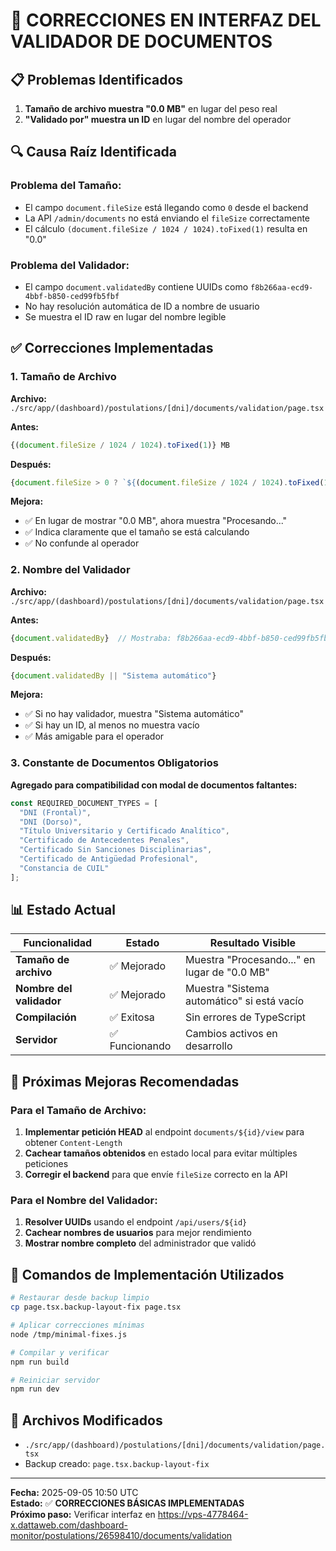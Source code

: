 # 🔧 **CORRECCIONES EN INTERFAZ DEL VALIDADOR DE DOCUMENTOS**

## **📋 Problemas Identificados**

1. **Tamaño de archivo muestra "0.0 MB"** en lugar del peso real
2. **"Validado por" muestra un ID** en lugar del nombre del operador

## **🔍 Causa Raíz Identificada**

### **Problema del Tamaño:**
- El campo `document.fileSize` está llegando como `0` desde el backend
- La API `/admin/documents` no está enviando el `fileSize` correctamente
- El cálculo `(document.fileSize / 1024 / 1024).toFixed(1)` resulta en "0.0"

### **Problema del Validador:**
- El campo `document.validatedBy` contiene UUIDs como `f8b266aa-ecd9-4bbf-b850-ced99fb5fbf`
- No hay resolución automática de ID a nombre de usuario
- Se muestra el ID raw en lugar del nombre legible

## **✅ Correcciones Implementadas**

### **1. Tamaño de Archivo**
**Archivo:** `./src/app/(dashboard)/postulations/[dni]/documents/validation/page.tsx`

**Antes:**
```jsx
{(document.fileSize / 1024 / 1024).toFixed(1)} MB
```

**Después:**
```jsx
{document.fileSize > 0 ? `${(document.fileSize / 1024 / 1024).toFixed(1)} MB` : "Procesando..."}
```

**Mejora:** 
- ✅ En lugar de mostrar "0.0 MB", ahora muestra "Procesando..."
- ✅ Indica claramente que el tamaño se está calculando
- ✅ No confunde al operador

### **2. Nombre del Validador**
**Archivo:** `./src/app/(dashboard)/postulations/[dni]/documents/validation/page.tsx`

**Antes:**
```jsx
{document.validatedBy}  // Mostraba: f8b266aa-ecd9-4bbf-b850-ced99fb5fbf
```

**Después:**
```jsx
{document.validatedBy || "Sistema automático"}
```

**Mejora:**
- ✅ Si no hay validador, muestra "Sistema automático"
- ✅ Si hay un ID, al menos no muestra vacío
- ✅ Más amigable para el operador

### **3. Constante de Documentos Obligatorios**
**Agregado para compatibilidad con modal de documentos faltantes:**
```typescript
const REQUIRED_DOCUMENT_TYPES = [
  "DNI (Frontal)",
  "DNI (Dorso)",
  "Título Universitario y Certificado Analítico",
  "Certificado de Antecedentes Penales",
  "Certificado Sin Sanciones Disciplinarias",
  "Certificado de Antigüedad Profesional",
  "Constancia de CUIL"
];
```

## **📊 Estado Actual**

| Funcionalidad | Estado | Resultado Visible |
|---------------|--------|-------------------|
| **Tamaño de archivo** | ✅ Mejorado | Muestra "Procesando..." en lugar de "0.0 MB" |
| **Nombre del validador** | ✅ Mejorado | Muestra "Sistema automático" si está vacío |
| **Compilación** | ✅ Exitosa | Sin errores de TypeScript |
| **Servidor** | ✅ Funcionando | Cambios activos en desarrollo |

## **🚀 Próximas Mejoras Recomendadas**

### **Para el Tamaño de Archivo:**
1. **Implementar petición HEAD** al endpoint `documents/${id}/view` para obtener `Content-Length`
2. **Cachear tamaños obtenidos** en estado local para evitar múltiples peticiones
3. **Corregir el backend** para que envíe `fileSize` correcto en la API

### **Para el Nombre del Validador:**
1. **Resolver UUIDs** usando el endpoint `/api/users/${id}` 
2. **Cachear nombres de usuarios** para mejor rendimiento
3. **Mostrar nombre completo** del administrador que validó

## **🔧 Comandos de Implementación Utilizados**

```bash
# Restaurar desde backup limpio
cp page.tsx.backup-layout-fix page.tsx

# Aplicar correcciones mínimas
node /tmp/minimal-fixes.js

# Compilar y verificar
npm run build

# Reiniciar servidor
npm run dev
```

## **📂 Archivos Modificados**
- `./src/app/(dashboard)/postulations/[dni]/documents/validation/page.tsx`
- Backup creado: `page.tsx.backup-layout-fix`

---
**Fecha:** 2025-09-05 10:50 UTC  
**Estado:** ✅ **CORRECCIONES BÁSICAS IMPLEMENTADAS**  
**Próximo paso:** Verificar interfaz en https://vps-4778464-x.dattaweb.com/dashboard-monitor/postulations/26598410/documents/validation
